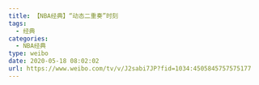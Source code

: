 ```yaml
---
title: 【NBA经典】“动态二重奏”时刻
tags:
  - 经典
categories:
  - NBA经典
type: weibo
date: 2020-05-18 08:02:02
url: https://www.weibo.com/tv/v/J2sabi7JP?fid=1034:4505845757575177
---
```


<!-- more -->